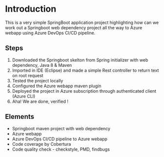 # Introduction

This is a very simple SpringBoot application project highlighting how can we work out a Springboot web dependency project all the way to Azure webapp using Azure DevOps CI/CD pipeline.

## Steps 
1. Downloaded the Springboot skelton from Spring initializer with web dependency, Java 8 & Maven
2. Imported in IDE (Eclipse) and made a simple Rest controller to return text on root request
3. Tested the project locally
4. Configured the Azure webapp maven plugin 
5. Deployed the project in Azure subscription through authenticated client (Azure CLI)
6. Aha! We are done, verified !

## Elements
* Springboot maven project with web dependency
* Azure webapp 
* Azure DevOps CI/CD pipeline to Azure webapp
* Code coverage by Cobertura
* Code quality check - checkstyle, PMD, findbugs

